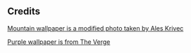 ## Credits
[Mountain wallpaper is a modified photo taken by Ales
Krivec](https://unsplash.com/photos/photo-of-snow-capped-mountain-surrounded-by-sea-of-clouds-x4Jc4HKEHKg)

[Purple wallpaper is from The Verge](https://www.theverge.com/pages/wallpapers)

